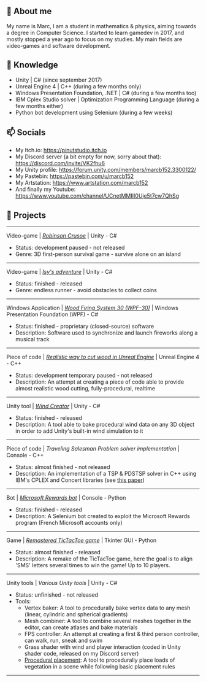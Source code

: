 ## 👋 About me

My name is Marc, I am a student in mathematics & physics, aiming towards a degree in Computer Science.
I started to learn gamedev in 2017, and mostly stopped a year ago to focus on my studies. My main fields are video-games and software development.

## 🌱 Knowledge

  - Unity | C# (since september 2017)
  - Unreal Engine 4 | C++ (during a few months only)
  - Windows Presentation Foundation, .NET | C# (during a few months too)
  - IBM Cplex Studio solver | Optimization Programming Language (during a few months either)
  - Python bot development using Selenium (during a few weeks)

## 📫 Socials

  - My Itch.io: https://pinutstudio.itch.io
  - My Discord server (a bit empty for now, sorry about that): https://discord.com/invite/VK2fhu6
  - My Unity profile: https://forum.unity.com/members/marcb152.3300122/
  - My Pastebin: https://pastebin.com/u/marcb152
  - My Artstation: https://www.artstation.com/marcb152
  - And finally my Youtube: https://www.youtube.com/channel/UCnetMMIII0Uje5t7cw7QhSg

## 🔨 Projects
---
Video-game | *[Robinson Crusoe](https://pinutstudio.itch.io/robinson-crusoe)* | Unity - C#
  - Status: development paused - not released
  - Genre: 3D first-person survival game - survive alone on an island
---
Video-game | *[Isy's adventure](https://pinutstudio.itch.io/endless-runner)* | Unity - C#
  - Status: finished - released
  - Genre: endless runner - avoid obstacles to collect coins
---
Windows Application | *[Wood Firing System 30 (WPF-30)](https://youtu.be/idvNGB1PbCM)* | Windows Presentation Foundation (WPF) - C#
  - Status: finished - proprietary (closed-source) software
  - Description: Software used to synchronize and launch fireworks along a musical track
---
Piece of code | *[Realistic way to cut wood in Unreal Engine](https://youtu.be/gYtFAXl5N8A)* | Unreal Engine 4 - C++
  - Status: development temporary paused - not released
  - Description: An attempt at creating a piece of code able to provide almost realistic wood cutting, fully-procedural, realtime
---
Unity tool | *[Wind Creator](https://github.com/marcb152/Wind-Creator)* | Unity - C#
  - Status: finished - released
  - Description: A tool able to bake procedural wind data on any 3D object in order to add Unity's built-in wind simulation to it
---
Piece of code | *Traveling Salesman Problem solver implementation* | Console - C++
  - Status: almost finished - not released
  - Description: An implementation of a TSP & PDSTSP solver in C++ using IBM's CPLEX and Concert libraries (see [this paper](https://theses.hal.science/tel-03554311))
---
Bot | *[Microsoft Rewards bot](https://github.com/marcb152/msft-rewards-bot)* | Console - Python
  - Status: finished - released
  - Description: A Selenium bot created to exploit the Microsoft Rewards program (French Microsoft accounts only)
---
Game | *[Remastered TicTacToe game](https://github.com/marcb152/tictactoe_remastered_sms)* | Tkinter GUI - Python
  - Status: almost finished - released
  - Description: A remake of the TicTacToe game, here the goal is to align 'SMS' letters several times to win the game! Up to 10 players.
---
Unity tools | *Various Unity tools* | Unity - C#
  - Status: unfinished - not released
  - Tools:
	- Vertex baker: A tool to procedurally bake vertex data to any mesh (linear, cylindric and spherical gradients)
	- Mesh combiner: A tool to combine several meshes together in the editor, can create atlases and bake materials
	- FPS controller: An attempt at creating a first & third person controller, can walk, run, sneak and swim
	- Grass shader with wind and player interaction (coded in Unity shader code, released on my Discord server)
	- [Procedural placement](https://www.artstation.com/artwork/aYZqbL): A tool to procedurally place loads of vegetation in a scene while following basic placement rules
---
